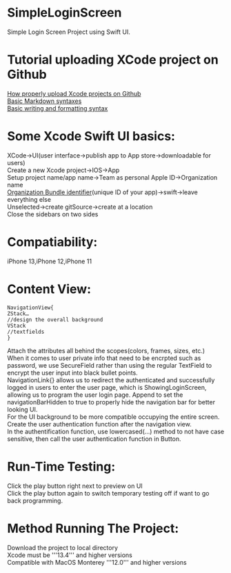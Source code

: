 # SimpleLoginScreen
Simple Login Screen Project using Swift UI. <br/>
# Tutorial uploading XCode project on Github
[How properly upload Xcode projects on Github](http://irenebosque.com/how-to-xcode-and-github/)<br/>
[Basic Markdown syntaxes](https://github.com/adam-p/markdown-here/wiki/Markdown-Cheatsheet)<br/>
[Basic writing and formatting syntax](https://docs.github.com/en/get-started/writing-on-github/getting-started-with-writing-and-formatting-on-github/basic-writing-and-formatting-syntax)
# Some Xcode Swift UI basics: 
XCode->UI(user interface->publish app to App store->downloadable for users)<br/>
Create a new Xcode project->IOS->App<br/>
Setup project name/app name->Team as personal Apple ID->Organization name<br/>
<ins>Organization Bundle identifier</ins>(unique ID of your app)->swift->leave everything else<br/>
Unselected->create gitSource->create at a location<br/>
Close the sidebars on two sides<br/>
# Compatiability: 
iPhone 13,iPhone 12,iPhone 11
# Content View:
    NavigationView{
    ZStack…
    //design the overall background
    VStack
    //textfields 
    }
Attach the attributes all behind the scopes(colors, frames, sizes, etc.)<br/>
When it comes to user private info that need to be encrpted such as password, we use 
    SecureField
rather than using the regular 
    TextField
to encrypt the user input into black bullet points. <br/>
    NavigationLink{}
allows us to redirect the authenticated and successfully logged in users to enter the user page, which is ShowingLoginScreen, allowing us to program the user login page. Append to set the navigationBarHidden to true to properly hide the navigation bar for better looking UI. <br/>
For the UI background to be more compatible occupying the entire screen. <br/>
Create the user authentication function after the navigation view. <br/>
In the authentification function, use 
    lowercased(...)
method to not have case sensitive, then call the user authentication function in Button. 
# Run-Time Testing:
Click the play button right next to preview on UI <br/>
Click the play button again to switch temporary testing off if want to go back programming. 
# Method Running The Project:
Download the project to local directory<br/>
Xcode must be '''13.4''' and higher versions<br/>
Compatible with MacOS Monterey '''12.0''' and higher versions<br/>






    









